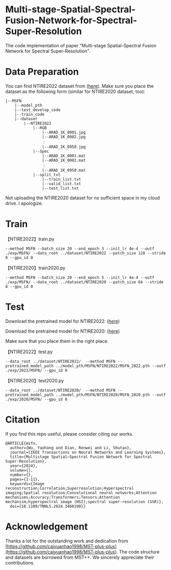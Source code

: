 # Multi-stage-Spatial-Spectral-Fusion-Network-for-Spectral-Super-Resolution
The code implementation of paper "Multi-stage Spatial-Spectral Fusion Network for Spectral Super-Resolution".

# Data Preparation
You can find NTIRE2022 dataset from ([here](https://github.com/caiyuanhao1998/MST-plus-plus)). Make sure you place the dataset as the following form (similar for NTIRE2020 dataset, too):

```
|--MSFN
    |--model_pth
    |--test_develop_code
    |--train_code  
    |--dataset 
        |--NTIRE2022
            |--RGB
                |--ARAD_1K_0001.jpg
                |--ARAD_1K_0002.jpg
                ： 
                |--ARAD_1K_0950.jpg
            |--Spec
                |--ARAD_1K_0001.mat
                |--ARAD_1K_0002.mat
                ： 
                |--ARAD_1K_0950.mat
            |--split_txt
                |--train_list.txt
                |--valid_list.txt
                |--test_list.txt
```

Not uploading the NTIRE2020 dataset for no sufficient space in my cloud drive. I apologize.

# Train

【NTIRE2022】train.py
```
--method MSFN --batch_size 20 --end_epoch 3 --init_lr 4e-4 --outf ./exp/MSFN/ --data_root ../dataset/NTIRE2022 --patch_size 128 --stride 8 --gpu_id 0
```

【NTIRE2020】train2020.py
```
--method MSFN --batch_size 20 --end_epoch 5 --init_lr 4e-4 --outf ./exp/MSFN/ --data_root ../dataset/NTIRE2020 --patch_size 64 --stride 8 --gpu_id 0
```

# Test
Download the pretrained model for NTIRE2022: ([here](https://drive.google.com/file/d/1cCmo_NPgwcP1R6wvGD9uDcP7IKdU0Ue8/view?usp=drive_link))

Download the pretrained model for NTIRE2020: ([here](https://drive.google.com/file/d/1DqafMHGSMTJvs2dz1Z2c6oGHd-VJotSA/view?usp=drive_link))

Make sure that you place them in the right place.

【NTIRE2022】test.py
```
--data_root ../dataset/NTIRE2022/  --method MSFN --pretrained_model_path ../model_pth/MSFN/NTIRE2022/MSFN_2022.pth --outf ./exp/2022/MSFN/ --gpu_id 0
```

【NTIRE2020】test2020.py
```
--data_root ../dataset/NTIRE2020/  --method MSFN --pretrained_model_path ../model_pth/MSFN/NTIRE2020/MSFN_2020.pth --outf ./exp/2020/MSFN/ --gpu_id 0
```

# Citation
If you find this repo useful, please consider citing our works.
```
@ARTICLE{msfn,
  author={Wu, Yaohang and Dian, Renwei and Li, Shutao},
  journal={IEEE Transactions on Neural Networks and Learning Systems}, 
  title={Multistage Spatial–Spectral Fusion Network for Spectral Super-Resolution}, 
  year={2024},
  volume={},
  number={},
  pages={1-11},
  keywords={Image reconstruction;Correlation;Superresolution;Hyperspectral imaging;Spatial resolution;Convolutional neural networks;Attention mechanisms;Accuracy;Transformers;Tensors;Attention mechanism;hyperspectral image (HSI);spectral super-resolution (SSR)},
  doi={10.1109/TNNLS.2024.3460190}}
```

# Acknowledgement
Thanks a lot for the outstanding work and dedication from [https://github.com/caiyuanhao1998/MST-plus-plus](https://github.com/caiyuanhao1998/MST-plus-plus). The code structure and datasets are borrowed from MST++. We sincerely appreciate their contributions.
